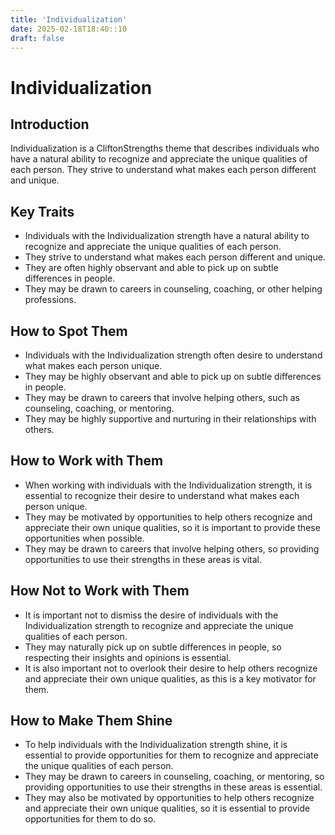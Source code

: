 ```yaml
---
title: 'Individualization'
date: 2025-02-18T18:40::10
draft: false
---
```


# Individualization

## Introduction

Individualization is a CliftonStrengths theme that describes individuals who have a natural ability to recognize and appreciate the unique qualities of each person. They strive to understand what makes each person different and unique.

## Key Traits

- Individuals with the Individualization strength have a natural ability to recognize and appreciate the unique qualities of each person.
- They strive to understand what makes each person different and unique.
- They are often highly observant and able to pick up on subtle differences in people.
- They may be drawn to careers in counseling, coaching, or other helping professions.

## How to Spot Them

- Individuals with the Individualization strength often desire to understand what makes each person unique.
- They may be highly observant and able to pick up on subtle differences in people.
- They may be drawn to careers that involve helping others, such as counseling, coaching, or mentoring.
- They may be highly supportive and nurturing in their relationships with others.

## How to Work with Them

- When working with individuals with the Individualization strength, it is essential to recognize their desire to understand what makes each person unique.
- They may be motivated by opportunities to help others recognize and appreciate their own unique qualities, so it is important to provide these opportunities when possible.
- They may be drawn to careers that involve helping others, so providing opportunities to use their strengths in these areas is vital.

## How Not to Work with Them

- It is important not to dismiss the desire of individuals with the Individualization strength to recognize and appreciate the unique qualities of each person.
- They may naturally pick up on subtle differences in people, so respecting their insights and opinions is essential.
- It is also important not to overlook their desire to help others recognize and appreciate their own unique qualities, as this is a key motivator for them.

## How to Make Them Shine

- To help individuals with the Individualization strength shine, it is essential to provide opportunities for them to recognize and appreciate the unique qualities of each person.
- They may be drawn to careers in counseling, coaching, or mentoring, so providing opportunities to use their strengths in these areas is essential.
- They may also be motivated by opportunities to help others recognize and appreciate their own unique qualities, so it is essential to provide opportunities for them to do so.
